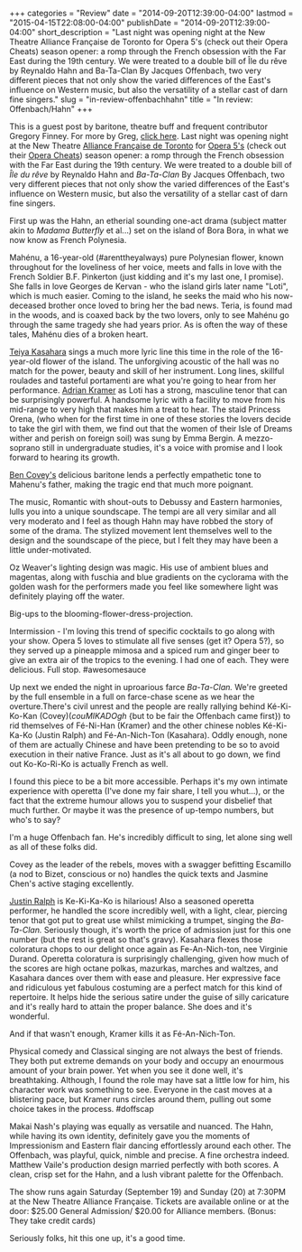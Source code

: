 +++
categories = "Review"
date = "2014-09-20T12:39:00-04:00"
lastmod = "2015-04-15T22:08:00-04:00"
publishDate = "2014-09-20T12:39:00-04:00"
short_description = "Last night was opening night at the New Theatre Alliance Française de Toronto for Opera 5&#039;s (check out their Opera Cheats) season opener: a romp through the French obsession with the Far East during the 19th century. We were treated to a double bill of Île du rêve by Reynaldo Hahn and Ba-Ta-Clan By Jacques Offenbach, two very different pieces that not only show the varied differences of the East&#039;s influence on Western music, but also the versatility of a stellar cast of darn fine singers."
slug = "in-review-offenbachhahn"
title = "In review: Offenbach/Hahn"
+++

This is a guest post by baritone, theatre buff and frequent contributor Gregory Finney. For more by Greg, [click here](http://schmopera.com/author/greg/). Last night was opening night at the New Theatre [Alliance Française de Toronto](http://www.alliance-francaise.ca/) for [Opera 5's](http://www.operafive.com/) (check out their [Opera Cheats](http://www.operafive.com/media/)) season opener: a romp through the French obsession with the Far East during the 19th century. We were treated to a double bill of _Île du rêve_ by Reynaldo Hahn and _Ba-Ta-Clan_ By Jacques Offenbach, two very different pieces that not only show the varied differences of the East's influence on Western music, but also the versatility of a stellar cast of darn fine singers.

First up was the Hahn, an etherial sounding one-act drama (subject matter akin to _Madama Butterfly_ et al...) set on the island of Bora Bora, in what we now know as French Polynesia.

Mahénu, a 16-year-old (#arenttheyalways) pure Polynesian flower, known throughout for the loveliness of her voice, meets and falls in love with the French Soldier B.F. Pinkerton (just kidding and it's my last one, I promise). She falls in love Georges de Kervan - who the island girls later name "Loti", which is much easier. Coming to the island, he seeks the maid who his now-deceased brother once loved to bring her the bad news. Teria, is found mad in the woods, and is coaxed back by the two lovers, only to see Mahénu go through the same tragedy she had years prior. As is often the way of these tales, Mahénu dies of a broken heart.

[Teiya Kasahara](http://www.teiyakasahara.com/teiyakasahara/welcome.html)</span> sings a much more lyric line this time in the role of the 16-year-old flower of the island. The unforgiving acoustic of the hall was no match for the power, beauty and skill of her instrument. Long lines, skillful roulades and tasteful portamenti are what you're going to hear from her performance. [Adrian Kramer](https://twitter.com/aitkramer) as Loti has a strong, masculine tenor that can be surprisingly powerful. A handsome lyric with a facility to move from his mid-range to very high that makes him a treat to hear. The staid Princess Orena, (who when for the first time in one of these stories the lovers decide to take the girl with them, we find out that the women of their Isle of Dreams wither and perish on foreign soil) was sung by Emma Bergin. A mezzo-soprano still in undergraduate studies, it's a voice with promise and I look forward to hearing its growth.

[Ben Covey's](http://www.domoneyartists.com/Baritone/Covey_Bio/covey_bio.html) delicious baritone lends a perfectly empathetic tone to Mahenu's father, making the tragic end that much more poignant.

The music, Romantic with shout-outs to Debussy and Eastern harmonies, lulls you into a unique soundscape. The tempi are all very similar and all very moderato and I feel as though Hahn may have robbed the story of some of the drama. The stylized movement lent themselves well to the design and the soundscape of the piece, but I felt they may have been a little under-motivated.

Oz Weaver's lighting design was magic. His use of ambient blues and magentas, along with fuschia and blue gradients on the cyclorama with the golden wash for the performers made you feel like somewhere light was definitely playing off the water.

Big-ups to the blooming-flower-dress-projection.

Intermission - I'm loving this trend of specific cocktails to go along with your show. Opera 5 loves to stimulate all five senses (get it? Opera 5?), so they served up a pineapple mimosa and a spiced rum and ginger beer to give an extra air of the tropics to the evening. I had one of each. They were delicious. Full stop. #awesomesauce

Up next we ended the night in uproarious farce _Ba-Ta-Clan._ We're greeted by the full ensemble in a full on farce-chase scene as we hear the overture.There's civil unrest and the people are really rallying behind Ké-Ki-Ko-Kan (Covey)(*couMIKADOgh* {but to be fair the Offenbach came first}) to rid themselves of Fé-Ni-Han (Kramer) and the other chinese nobles Ké-Ki-Ka-Ko (Justin Ralph) and Fé-An-Nich-Ton (Kasahara). Oddly enough, none of them are actually Chinese and have been pretending to be so to avoid execution in their native France. Just as it's all about to go down, we find out Ko-Ko-Ri-Ko is actually French as well.

I found this piece to be a bit more accessible. Perhaps it's my own intimate experience with operetta (I've done my fair share, I tell you whut...), or the fact that the extreme humour allows you to suspend your disbelief that much further. Or maybe it was the presence of up-tempo numbers, but who's to say?

I'm a huge Offenbach fan. He's incredibly difficult to sing, let alone sing well as all of these folks did.

Covey as the leader of the rebels, moves with a swagger befitting Escamillo (a nod to Bizet, conscious or no) handles the quick texts and Jasmine Chen's active staging excellently.

[Justin Ralph](http://justinralph.com/) is Ke-Ki-Ka-Ko is hilarious! Also a seasoned operetta performer, he handled the score incredibly well, with a light, clear, piercing tenor that got put to great use whilst mimicking a trumpet, singing the _Ba-Ta-Clan._ Seriously though, it's worth the price of admission just for this one number (but the rest is great so that's gravy). Kasahara flexes those coloratura chops to our delight once again as Fe-An-Nich-ton, nee Virginie Durand. Operetta coloratura is surprisingly challenging, given how much of the scores are high octane polkas, mazurkas, marches and waltzes, and Kasahara dances over them with ease and pleasure. Her expressive face and ridiculous yet fabulous costuming are a perfect match for this kind of repertoire. It helps hide the serious satire under the guise of silly caricature and it's really hard to attain the proper balance. She does and it's wonderful.

And if that wasn't enough, Kramer kills it as Fé-An-Nich-Ton.

Physical comedy and Classical singing are not always the best of friends. They both put extreme demands on your body and occupy an enourmous amount of your brain power. Yet when you see it done well, it's breathtaking. Although, I found the role may have sat a little low for him, his character work was something to see. Everyone in the cast moves at a blistering pace, but Kramer runs circles around them, pulling out some choice takes in the process. #doffscap

Makai Nash's playing was equally as versatile and nuanced. The Hahn, while having its own identity, definitely gave you the moments of Impressionism and Eastern flair dancing effortlessly around each other. The Offenbach, was playful, quick, nimble and precise. A fine orchestra indeed. Matthew Vaile's production design married perfectly with both scores. A clean, crisp set for the Hahn, and a lush vibrant palette for the Offenbach.

The show runs again Saturday (September 19) and Sunday (20) at 7:30PM at the New Theatre Alliance Française. Tickets are available online or at the door: $25.00 General Admission/ $20.00 for Alliance members. (Bonus: They take credit cards)

Seriously folks, hit this one up, it's a good time.
